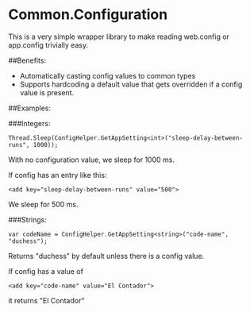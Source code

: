 # Common.Configuration
This is a very simple wrapper library to make reading web.config or app.config trivially easy.  

##Benefits:
- Automatically casting config values to common types
- Supports hardcoding a default value that gets overridden if a config value is present.

##Examples:

###Integers:

```Thread.Sleep(ConfigHelper.GetAppSetting<int>("sleep-delay-between-runs", 1000));```

With no configuration value, we sleep for 1000 ms.

If config has an entry like this:

```<add key="sleep-delay-between-runs" value="500">```

We sleep for 500 ms.

###Strings:

```var codeName = ConfigHelper.GetAppSetting<string>("code-name", "duchess");```

Returns "duchess" by default unless there is a config value.

If config has a value of 

```<add key="code-name" value="El Contador">```

it returns "El Contador"




